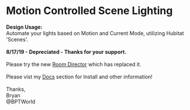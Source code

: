 # Motion Controlled Scene Lighting
<b>Design Usage:</b><br>
Automate your lights based on Motion and Current Mode, utilizing Hubitat 'Scenes'.
<br><br>
<b>8/17/19 - Depreciated - Thanks for your support.</b>
<br><br>
Please try the new <a href='https://raw.githubusercontent.com/bptworld/Hubitat/master/Apps/Room%20Director'>Room Director</a> which has replaced it.
<br><br>
Please vist my <a href='https://github.com/bptworld/Hubitat/tree/master/Docs' target='_blank'>Docs</a> section for Install and other information!
<br><br>
Thanks,<br>
Bryan<br>
@BPTWorld
